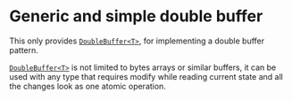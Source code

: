 # Generic and simple double buffer

This only provides [`DoubleBuffer<T>`], for implementing a double buffer pattern.

[`DoubleBuffer<T>`] is not limited to bytes arrays or similar buffers, it can be used with any type
that requires modify while reading current state and all the changes look as one atomic operation.

[`DoubleBuffer<T>`]: https://docs.rs/double-buffer/latest/double_buffer/struct.DoubleBuffer.html
